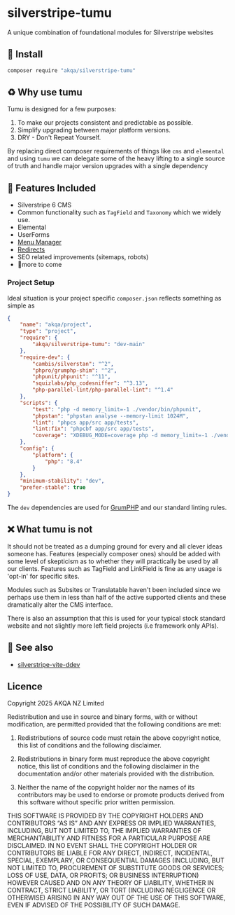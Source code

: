 # silverstripe-tumu

A unique combination of foundational modules for Silverstripe websites

## 🌟 Install

```sh
composer require "akqa/silverstripe-tumu"
```

## ♻️ Why use tumu

Tumu is designed for a few purposes:

1. To make our projects consistent and predictable as possible.
1. Simplify upgrading between major platform versions.
1. DRY - Don't Repeat Yourself.

By replacing direct composer requirements of things like `cms` and `elemental`
and using `tumu` we can delegate some of the heavy lifting to a single source of
truth and handle major version upgrades with a single dependency

## 🚀 Features Included

-   Silverstripe 6 CMS
-   Common functionality such as `TagField` and `Taxonomy` which we widely use.
-   Elemental
-   UserForms
-   [Menu
    Manager](https://github.com/WPP-Public/akqa-nz-silverstripe-menumanager)
-   [Redirects](https://github.com/silverstripe/silverstripe-redirectedurls)
-   SEO related improvements (sitemaps, robots)
-   🔨more to come

### Project Setup

Ideal situation is your project specific `composer.json` reflects something as
simple as

```json
{
    "name": "akqa/project",
    "type": "project",
    "require": {
        "akqa/silverstripe-tumu": "dev-main"
    },
    "require-dev": {
        "cambis/silverstan": "^2",
        "phpro/grumphp-shim": "^2",
        "phpunit/phpunit": "^11",
        "squizlabs/php_codesniffer": "^3.13",
        "php-parallel-lint/php-parallel-lint": "^1.4"
    },
    "scripts": {
        "test": "php -d memory_limit=-1 ./vendor/bin/phpunit",
        "phpstan": "phpstan analyse --memory-limit 1024M",
        "lint": "phpcs app/src app/tests",
        "lint:fix": "phpcbf app/src app/tests",
        "coverage": "XDEBUG_MODE=coverage php -d memory_limit=-1 ./vendor/bin/phpunit --coverage-text"
    },
    "config": {
        "platform": {
            "php": "8.4"
        }
    },
    "minimum-stability": "dev",
    "prefer-stable": true
}
```

The `dev` dependencies are used for [GrumPHP](https://github.com/phpro/grumphp)
and our standard linting rules.

## ❌ What tumu is not

It should not be treated as a dumping ground for every and all clever ideas
someone has. Features (especially composer ones) should be added with some level
of skepticism as to whether they will practically be used by all our clients.
Features such as TagField and LinkField is fine as any usage is 'opt-in' for
specific sites.

Modules such as Subsites or Translatable haven't been included since we perhaps
use them in less than half of the active supported clients and these
dramatically alter the CMS interface.

There is also an assumption that this is used for your typical stock standard
website and not slightly more left field projects (i.e framework only APIs).

## 🔗 See also

-   [silverstripe-vite-ddev](https://github.com/WPP-Public/akqa-nz-silverstripe-starter-vite-ddev)

## Licence

Copyright 2025 AKQA NZ Limited

Redistribution and use in source and binary forms, with or without modification,
are permitted provided that the following conditions are met:

1. Redistributions of source code must retain the above copyright notice, this
   list of conditions and the following disclaimer.

2. Redistributions in binary form must reproduce the above copyright notice,
   this list of conditions and the following disclaimer in the documentation
   and/or other materials provided with the distribution.

3. Neither the name of the copyright holder nor the names of its contributors
   may be used to endorse or promote products derived from this software without
   specific prior written permission.

THIS SOFTWARE IS PROVIDED BY THE COPYRIGHT HOLDERS AND CONTRIBUTORS “AS IS” AND
ANY EXPRESS OR IMPLIED WARRANTIES, INCLUDING, BUT NOT LIMITED TO, THE IMPLIED
WARRANTIES OF MERCHANTABILITY AND FITNESS FOR A PARTICULAR PURPOSE ARE
DISCLAIMED. IN NO EVENT SHALL THE COPYRIGHT HOLDER OR CONTRIBUTORS BE LIABLE FOR
ANY DIRECT, INDIRECT, INCIDENTAL, SPECIAL, EXEMPLARY, OR CONSEQUENTIAL DAMAGES
(INCLUDING, BUT NOT LIMITED TO, PROCUREMENT OF SUBSTITUTE GOODS OR SERVICES;
LOSS OF USE, DATA, OR PROFITS; OR BUSINESS INTERRUPTION) HOWEVER CAUSED AND ON
ANY THEORY OF LIABILITY, WHETHER IN CONTRACT, STRICT LIABILITY, OR TORT
(INCLUDING NEGLIGENCE OR OTHERWISE) ARISING IN ANY WAY OUT OF THE USE OF THIS
SOFTWARE, EVEN IF ADVISED OF THE POSSIBILITY OF SUCH DAMAGE.
